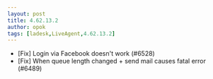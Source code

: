 ```yaml
---
layout: post
title: 4.62.13.2
author: opok
tags: [ladesk,LiveAgent,4.62.13.2]
---
```


- [Fix] Login via Facebook doesn't work (#6528)
- [Fix] When queue length changed + send mail causes fatal error (#6489)
